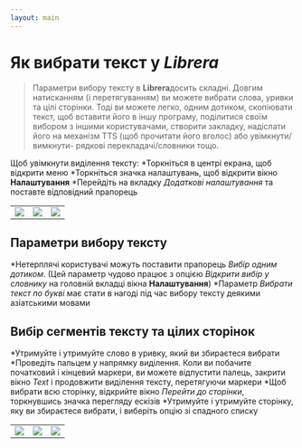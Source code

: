 ```yaml
---
layout: main
---
```


# Як вибрати текст у _Librera_

> Параметри вибору тексту в **Librera**досить складні. Довгим натисканням (і перетягуванням) ви можете вибрати слова, уривки та цілі сторінки. Тоді ви можете легко, одним дотиком, скопіювати текст, щоб вставити його в іншу програму, поділитися своїм вибором з іншими користувачами, створити закладку, надіслати його на механізм TTS (щоб прочитати його вголос) або увімкнути/вимкнути- рядкові перекладачі/словники тощо.

Щоб увімкнути виділення тексту:
*Торкніться в центрі екрана, щоб відкрити меню
*Торкніться значка налаштувань, щоб відкрити вікно **Налаштування**
*Перейдіть на вкладку _Додаткові налаштування_ та поставте відповідний прапорець


||||
|-|-|-|
|![](1.jpg)|![](2.jpg)|![](3.jpg)|

## Параметри вибору тексту
*Нетерплячі користувачі можуть поставити прапорець _Вибір одним дотиком_. (Цей параметр чудово працює з опцією _Відкрити вибір у словнику_ на головній вкладці вікна **Налаштування**)
*Параметр _Вибрати текст по букві_ має стати в нагоді під час вибору тексту деякими азіатськими мовами

## Вибір сегментів тексту та цілих сторінок
*Утримуйте і утримуйте слово в уривку, який ви збираєтеся вибрати
*Проведіть пальцем у напрямку виділення. Коли ви побачите початковий і кінцевий маркери, ви можете відпустити палець, закрити вікно _Text_ і продовжити виділення тексту, перетягуючи маркери
*Щоб вибрати всю сторінку, відкрийте вікно _Перейти до сторінки_, торкнувшись значка перегляду ескізів
*Утримуйте і утримуйте сторінку, яку ви збираєтеся вибрати, і виберіть опцію зі спадного списку

||||
|-|-|-|
|![](4.jpg)|![](5.jpg)|![](6.jpg)|
